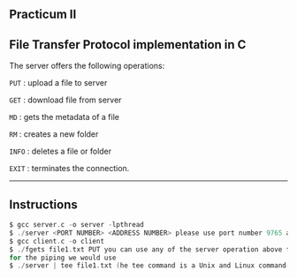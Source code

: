 Practicum II
-------------------------------------------------------------------------------------------------------------------------------------------------------------------------
File Transfer Protocol implementation in C
-------------------------------------------------------------------------------------------------------------------------------------------------------------------------
The server offers the following operations:

```PUT``` : upload a file to server

```GET``` : download file from server

```MD``` : gets the metadata of a file

```RM``` : creates a new folder

```INFO``` : deletes a file or folder

```EXIT``` : terminates the connection.


-------------------------------------------------------------------------------------------------------------------------------------------------------------------------
Instructions
-------------------------------------------------------------------------------------------------------------------------------------------------------------------------
```c
$ gcc server.c -o server -lpthread
$ ./server <PORT NUMBER> <ADDRESS NUMBER> please use port number 9765 and address number 127.0.0.1
$ gcc client.c -o client
$ ./fgets file1.txt PUT you can use any of the server operation above for the second argument(PUT, GET, MD, RM, INFO, EXIT)
for the piping we would use
$ ./server | tee file1.txt (he tee command is a Unix and Linux command-line utility used to read standard input and write it to both standard output and one or more files simultaneously.)

```
